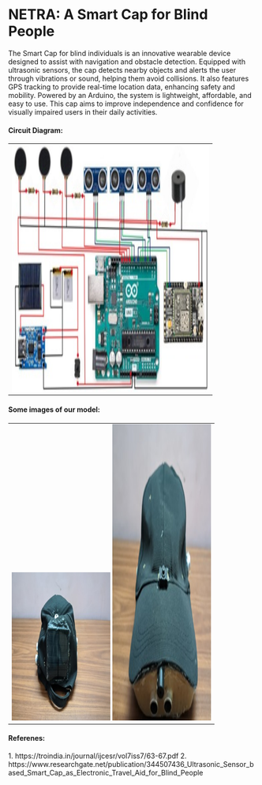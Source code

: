# NETRA: A Smart Cap for Blind People 
The Smart Cap for blind individuals is an innovative wearable device designed to assist with navigation and obstacle detection. Equipped with ultrasonic sensors, the cap detects nearby objects and alerts the user through vibrations or sound, helping them avoid collisions. It also features GPS tracking to provide real-time location data, enhancing safety and mobility. Powered by an Arduino, the system is lightweight, affordable, and easy to use. This cap aims to improve independence and confidence for visually impaired users in their daily activities.

<h4>Circuit Diagram:</h4>
<table>
  <tr>
    <td>
        <img src="pic3.jpg" alt="" width="400" height="500">
    </td>
  </tr>
</table>

<h4>Some images of our model:</h4>
<table>
  <tr>
    <td>
        <img src="pic1.jpg" alt="" width="200" height="300">
        <img src="pic2.jpg" alt="" width="200" height="600">
    </td>
  </tr>
</table>

 <h4>Referenes:</h4>
1. https://troindia.in/journal/ijcesr/vol7iss7/63-67.pdf
2. https://www.researchgate.net/publication/344507436_Ultrasonic_Sensor_based_Smart_Cap_as_Electronic_Travel_Aid_for_Blind_People
